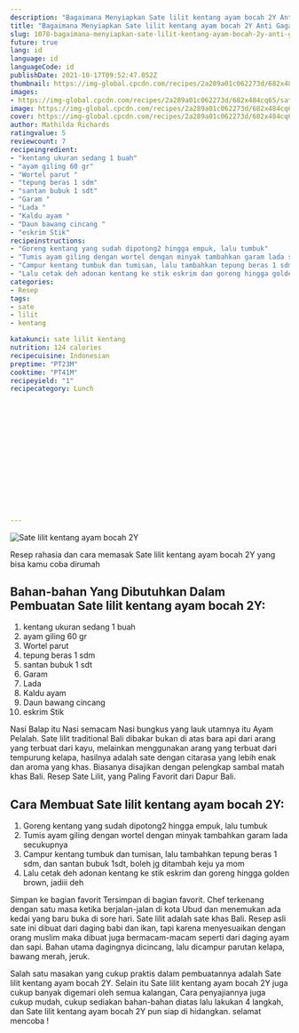 ```yaml
---
description: "Bagaimana Menyiapkan Sate lilit kentang ayam bocah 2Y Anti Gagal"
title: "Bagaimana Menyiapkan Sate lilit kentang ayam bocah 2Y Anti Gagal"
slug: 1078-bagaimana-menyiapkan-sate-lilit-kentang-ayam-bocah-2y-anti-gagal
future: true
lang: id
language: id
languageCode: id
publishDate: 2021-10-17T09:52:47.052Z 
thumbnail: https://img-global.cpcdn.com/recipes/2a289a01c062273d/682x484cq65/sate-lilit-kentang-ayam-bocah-2y-foto-resep-utama.webp
images:
- https://img-global.cpcdn.com/recipes/2a289a01c062273d/682x484cq65/sate-lilit-kentang-ayam-bocah-2y-foto-resep-utama.webp
image: https://img-global.cpcdn.com/recipes/2a289a01c062273d/682x484cq65/sate-lilit-kentang-ayam-bocah-2y-foto-resep-utama.webp
cover: https://img-global.cpcdn.com/recipes/2a289a01c062273d/682x484cq65/sate-lilit-kentang-ayam-bocah-2y-foto-resep-utama.webp
author: Mathilda Richards
ratingvalue: 5
reviewcount: 7
recipeingredient:
- "kentang ukuran sedang 1 buah"
- "ayam giling 60 gr"
- "Wortel parut "
- "tepung beras 1 sdm"
- "santan bubuk 1 sdt"
- "Garam "
- "Lada "
- "Kaldu ayam "
- "Daun bawang cincang "
- "eskrim Stik"
recipeinstructions:
- "Goreng kentang yang sudah dipotong2 hingga empuk, lalu tumbuk"
- "Tumis ayam giling dengan wortel dengan minyak tambahkan garam lada secukupnya"
- "Campur kentang tumbuk dan tumisan, lalu tambahkan tepung beras 1 sdm, dan santan bubuk 1sdt, boleh jg ditambah keju ya mom"
- "Lalu cetak deh adonan kentang ke stik eskrim dan goreng hingga golden brown, jadiii deh"
categories:
- Resep
tags:
- sate
- lilit
- kentang

katakunci: sate lilit kentang 
nutrition: 124 calories
recipecuisine: Indonesian
preptime: "PT23M"
cooktime: "PT41M"
recipeyield: "1"
recipecategory: Lunch


     
    
    
    
    
    
    
    
    
    
    
      
    
---
```



![Sate lilit kentang ayam bocah 2Y](https://img-global.cpcdn.com/recipes/2a289a01c062273d/682x484cq65/sate-lilit-kentang-ayam-bocah-2y-foto-resep-utama.webp)

Resep rahasia dan cara memasak  Sate lilit kentang ayam bocah 2Y yang bisa kamu coba dirumah

<!--inarticleads1-->

## Bahan-bahan Yang Dibutuhkan Dalam Pembuatan Sate lilit kentang ayam bocah 2Y:

1. kentang ukuran sedang 1 buah
1. ayam giling 60 gr
1. Wortel parut 
1. tepung beras 1 sdm
1. santan bubuk 1 sdt
1. Garam 
1. Lada 
1. Kaldu ayam 
1. Daun bawang cincang 
1. eskrim Stik

Nasi Balap itu Nasi semacam Nasi bungkus yang lauk utamnya itu Ayam Pelalah. Sate lilit traditional Bali dibakar bukan di atas bara api dari arang yang terbuat dari kayu, melainkan menggunakan arang yang terbuat dari tempurung kelapa, hasilnya adalah sate dengan citarasa yang lebih enak dan aroma yang khas. Biasanya disajikan dengan pelengkap sambal matah khas Bali. Resep Sate Lilit, yang Paling Favorit dari Dapur Bali. 

<!--inarticleads2-->

## Cara Membuat Sate lilit kentang ayam bocah 2Y:

1. Goreng kentang yang sudah dipotong2 hingga empuk, lalu tumbuk
1. Tumis ayam giling dengan wortel dengan minyak tambahkan garam lada secukupnya
1. Campur kentang tumbuk dan tumisan, lalu tambahkan tepung beras 1 sdm, dan santan bubuk 1sdt, boleh jg ditambah keju ya mom
1. Lalu cetak deh adonan kentang ke stik eskrim dan goreng hingga golden brown, jadiii deh


Simpan ke bagian favorit Tersimpan di bagian favorit. Chef terkenang dengan satu masa ketika berjalan-jalan di kota Ubud dan menemukan ada kedai yang baru buka di sore hari. Sate lilit adalah sate khas Bali. Resep asli sate ini dibuat dari daging babi dan ikan, tapi karena menyesuaikan dengan orang muslim maka dibuat juga bermacam-macam seperti dari daging ayam dan sapi. Bahan utama dagingnya dicincang, lalu dicampur parutan kelapa, bawang merah, jeruk. 

Salah satu masakan yang cukup praktis dalam pembuatannya adalah  Sate lilit kentang ayam bocah 2Y. Selain itu  Sate lilit kentang ayam bocah 2Y  juga cukup banyak digemari oleh semua kalangan, Cara penyajiannya juga cukup mudah, cukup sediakan bahan-bahan diatas lalu lakukan 4 langkah, dan  Sate lilit kentang ayam bocah 2Y  pun siap di hidangkan. selamat mencoba !
